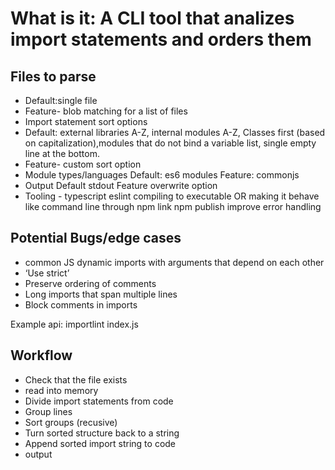 # What is it: A CLI tool that analizes import statements and orders them

## Files to parse

- Default:single file
- Feature- blob matching for a list of files
- Import statement sort options
- Default: external libraries A-Z, internal modules A-Z, Classes first (based on capitalization),modules that do not bind a variable list, single empty line at the bottom.
- Feature- custom sort option
- Module types/languages
  Default: es6 modules
  Feature: commonjs
- Output
  Default stdout
  Feature overwrite option
- Tooling -
  typescript
  eslint
  compiling to executable OR making it behave like command line through npm link
  npm publish
  improve error handling

## Potential Bugs/edge cases

- common JS dynamic imports with arguments that depend on each other
- ‘Use strict’
- Preserve ordering of comments
- Long imports that span multiple lines
- Block comments in imports

Example api: importlint index.js

## Workflow

- Check that the file exists
- read into memory
- Divide import statements from code
- Group lines
- Sort groups (recusive)
- Turn sorted structure back to a string
- Append sorted import string to code
- output
